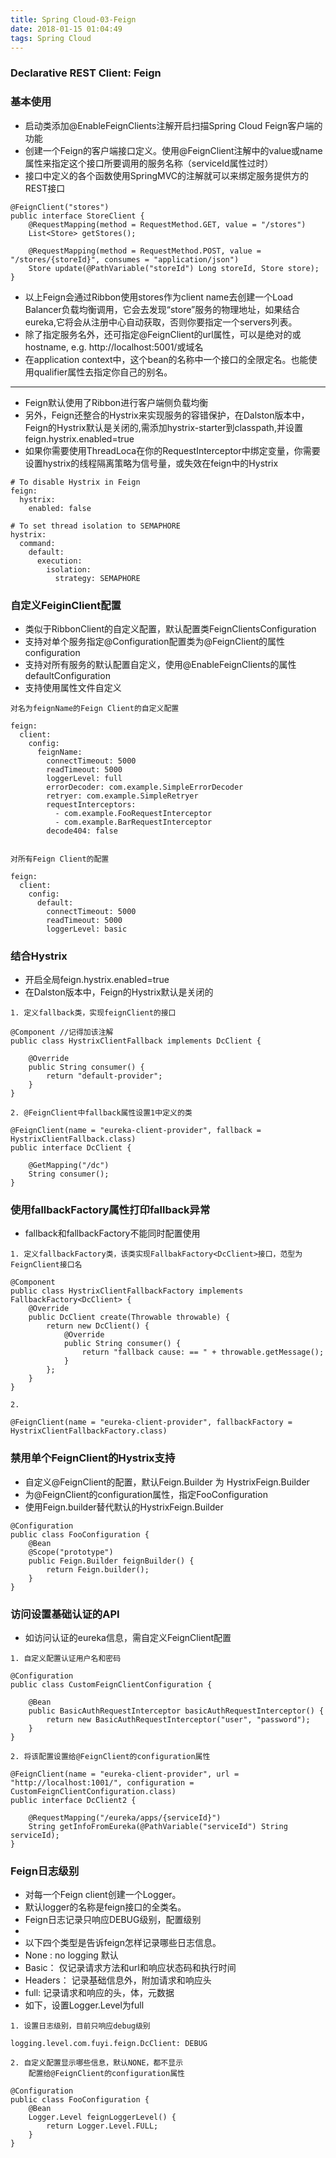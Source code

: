 ```yaml
---
title: Spring Cloud-03-Feign
date: 2018-01-15 01:04:49
tags: Spring Cloud
---
```


### Declarative REST Client: Feign
### 基本使用
* 启动类添加@EnableFeignClients注解开启扫描Spring Cloud Feign客户端的功能
* 创建一个Feign的客户端接口定义。使用@FeignClient注解中的value或name属性来指定这个接口所要调用的服务名称（serviceId属性过时）
* 接口中定义的各个函数使用SpringMVC的注解就可以来绑定服务提供方的REST接口

```
@FeignClient("stores")
public interface StoreClient {
    @RequestMapping(method = RequestMethod.GET, value = "/stores")
    List<Store> getStores();

    @RequestMapping(method = RequestMethod.POST, value = "/stores/{storeId}", consumes = "application/json")
    Store update(@PathVariable("storeId") Long storeId, Store store);
}
```
* 以上Feign会通过Ribbon使用stores作为client name去创建一个Load Balancer负载均衡调用，它会去发现“store”服务的物理地址，如果结合eureka,它将会从注册中心自动获取，否则你要指定一个servers列表。
* 除了指定服务名外，还可指定@FeignClient的url属性，可以是绝对的或hostname, e.g. http://localhost:5001/或域名
* 在application context中，这个bean的名称中一个接口的全限定名。也能使用qualifier属性去指定你自己的别名。

---
* Feign默认使用了Ribbon进行客户端侧负载均衡
* 另外，Feign还整合的Hystrix来实现服务的容错保护，在Dalston版本中，Feign的Hystrix默认是关闭的,需添加hystrix-starter到classpath,并设置feign.hystrix.enabled=true
* 如果你需要使用ThreadLoca在你的RequestInterceptor中绑定变量，你需要设置hystrix的线程隔离策略为信号量，或失效在feign中的Hystrix
 
```
# To disable Hystrix in Feign
feign:
  hystrix:
    enabled: false

# To set thread isolation to SEMAPHORE
hystrix:
  command:
    default:
      execution:
        isolation:
          strategy: SEMAPHORE
```


### 自定义FeiginClient配置
* 类似于RibbonClient的自定义配置，默认配置类FeignClientsConfiguration
* 支持对单个服务指定@Configuration配置类为@FeignClient的属性configuration
* 支持对所有服务的默认配置自定义，使用@EnableFeignClients的属性defaultConfiguration
* 支持使用属性文件自定义

```
对名为feignName的Feign Client的自定义配置

feign:
  client:
    config:
      feignName:
        connectTimeout: 5000
        readTimeout: 5000
        loggerLevel: full
        errorDecoder: com.example.SimpleErrorDecoder
        retryer: com.example.SimpleRetryer
        requestInterceptors:
          - com.example.FooRequestInterceptor
          - com.example.BarRequestInterceptor
        decode404: false
        

对所有Feign Client的配置

feign:
  client:
    config:
      default:
        connectTimeout: 5000
        readTimeout: 5000
        loggerLevel: basic
```

### 结合Hystrix
* 开启全局feign.hystrix.enabled=true
* 在Dalston版本中，Feign的Hystrix默认是关闭的
```
1. 定义fallback类，实现feignClient的接口

@Component //记得加该注解
public class HystrixClientFallback implements DcClient {

    @Override
    public String consumer() {
        return "default-provider";
    }
}

2. @FeignClient中fallback属性设置1中定义的类

@FeignClient(name = "eureka-client-provider", fallback = HystrixClientFallback.class)
public interface DcClient {

    @GetMapping("/dc")
    String consumer();
}
```

### 使用fallbackFactory属性打印fallback异常
* fallback和fallbackFactory不能同时配置使用
```
1. 定义fallbackFactory类，该类实现FallbakFactory<DcClient>接口，范型为FeignClient接口名

@Component
public class HystrixClientFallbackFactory implements FallbackFactory<DcClient> {
    @Override
    public DcClient create(Throwable throwable) {
        return new DcClient() {
            @Override
            public String consumer() {
                return "fallback cause: == " + throwable.getMessage();
            }
        };
    }
}

2. 

@FeignClient(name = "eureka-client-provider", fallbackFactory = HystrixClientFallbackFactory.class)
```

### 禁用单个FeignClient的Hystrix支持
* 自定义@FeignClient的配置，默认Feign.Builder 为 HystrixFeign.Builder
* 为@FeignClient的configuration属性，指定FooConfiguration
* 使用Feign.builder替代默认的HystrixFeign.Builder
```
@Configuration
public class FooConfiguration {
    @Bean
	@Scope("prototype")
	public Feign.Builder feignBuilder() {
		return Feign.builder();
	}
}
```

### 访问设置基础认证的API
* 如访问认证的eureka信息，需自定义FeignClient配置

```
1. 自定义配置认证用户名和密码

@Configuration
public class CustomFeignClientConfiguration {

    @Bean
    public BasicAuthRequestInterceptor basicAuthRequestInterceptor() {
        return new BasicAuthRequestInterceptor("user", "password");
    }
}

2. 将该配置设置给@FeignClient的configuration属性

@FeignClient(name = "eureka-client-provider", url = "http://localhost:1001/", configuration = CustomFeignClientConfiguration.class)
public interface DcClient2 {

    @RequestMapping("/eureka/apps/{serviceId}")
    String getInfoFromEureka(@PathVariable("serviceId") String serviceId);
}
```

### Feign日志级别
* 对每一个Feign client创建一个Logger。
* 默认logger的名称是feign接口的全类名。
* Feign日志记录只响应DEBUG级别，配置级别
* 
* 以下四个类型是告诉feign怎样记录哪些日志信息。
* None : no logging 默认
* Basic： 仅记录请求方法和url和响应状态码和执行时间
* Headers： 记录基础信息外，附加请求和响应头
* full: 记录请求和响应的头，体，元数据
* 如下，设置Logger.Level为full
```
1. 设置日志级别，目前只响应debug级别

logging.level.com.fuyi.feign.DcClient: DEBUG

2. 自定义配置显示哪些信息，默认NONE，都不显示
    配置给@FeignClient的configuration属性

@Configuration
public class FooConfiguration {
    @Bean
    Logger.Level feignLoggerLevel() {
        return Logger.Level.FULL;
    }
}
```
